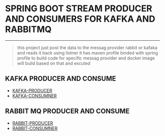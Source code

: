 # SPRING BOOT STREAM PRODUCER AND CONSUMERS FOR KAFKA AND RABBITMQ 

----

> this project just post the data to the messag provider rabbit or kafaka 
> and reads it back using listner it has maven profile binded with spring profile to build code 
> for specific messag provider and docker image will build based on that and excuted 



## KAFKA PRODUCER AND CONSUME 

* [KAFKA-PRODUCER](./springboot-kafka-rabbitmq-producer/KAFKA-README.md)
* [KAFKA-CONSUMNER](./springboot-kafka-rabbitmq-consumer/KAFKA-README.md)


## RABBIT MQ PRODUCER AND CONSUME 
* [RABBIT-PRODUCER](./springboot-kafka-rabbitmq-producer/RABBIT-README.md)
* [RABBIT-CONSUMNER](./springboot-kafka-rabbitmq-consumer/RABBIT-README.md)
